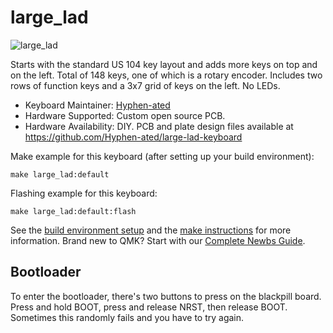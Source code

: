 # large_lad

![large_lad](https://i.imgur.com/CQWAD2X.jpg)

Starts with the standard US 104 key layout and adds more keys on top and on the left. Total of 148 keys, one of which is a rotary encoder. Includes two rows of function keys and a 3x7 grid of keys on the left. No LEDs.

* Keyboard Maintainer: [Hyphen-ated](https://github.com/Hyphen-ated)
* Hardware Supported: Custom open source PCB. 
* Hardware Availability: DIY. PCB and plate design files available at https://github.com/Hyphen-ated/large-lad-keyboard

Make example for this keyboard (after setting up your build environment):

    make large_lad:default

Flashing example for this keyboard:

    make large_lad:default:flash

See the [build environment setup](https://docs.qmk.fm/#/getting_started_build_tools) and the [make instructions](https://docs.qmk.fm/#/getting_started_make_guide) for more information. Brand new to QMK? Start with our [Complete Newbs Guide](https://docs.qmk.fm/#/newbs).

## Bootloader

To enter the bootloader, there's two buttons to press on the blackpill board. Press and hold BOOT, press and release NRST, then release BOOT. Sometimes this randomly fails and you have to try again.
